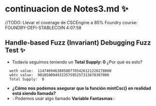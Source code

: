 # continuacion de Notes3.md ✨
//TODO: Llevar el coverage de CSCEngine a 85%
Foundry course: FOUNDRY-DEFI-STABLECOIN
4:07:58

## Handle-based Fuzz (Invariant) Debugging Fuzz Test ✨
- Todavía seguimos teniendo un **Total Supply: 0** ¿Por qué es esto?
```shell
  weth value:  1147469463885807705426121226278000
  wbtc value:  901850094932357595257313670307000
  Total Supply:  0
```
- **¿Cómo nos podemos asegurar que la función mintCsc() en realidad está siendo llamada?**
- 💡Podemos usar algo llamado **Variable Fantasmas**💡